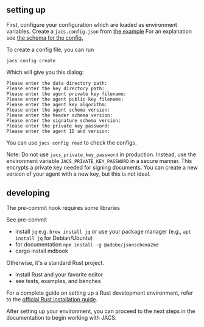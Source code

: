 ## setting up

First, configure your configuration which are loaded as environment variables.
Create a `jacs.config.json` from [the example](./jacs.config.example.json)
For an explanation see [the schema for the config.](./schemas/jacs.config.schema.json)

To create a config file, you can run

    jacs config create

Which will give you this dialog:

```
Please enter the data directory path:
Please enter the key directory path:
Please enter the agent private key filename:
Please enter the agent public key filename:
Please enter the agent key algorithm:
Please enter the agent schema version:
Please enter the header schema version:
Please enter the signature schema version:
Please enter the private key password:
Please enter the agent ID and version:
```

You can use `jacs config read` to check the configs.

Note: Do not use `jacs_private_key_password` in production. Instead, use the environment variable `JACS_PRIVATE_KEY_PASSWORD` in a secure manner. This encrypts a private key needed for signing documents. You can create a new version of your agent with a new key, but this is not ideal.

## developing

The pre-commit hook requires some libraries

See pre-commit

 - install `jq` e.g. `brew install jq` or use your package manager (e.g., `apt install jq` for Debian/Ubuntu)
 - for documentation    `npm install -g @adobe/jsonschema2md`
 - cargo install mdbook

Otherwise, it's a standard Rust project.

 - install Rust and your favorite editor
 - see tests, examples, and benches

For a complete guide on setting up a Rust development environment, refer to the [official Rust installation guide](https://www.rust-lang.org/tools/install).

After setting up your environment, you can proceed to the next steps in the documentation to begin working with JACS.
